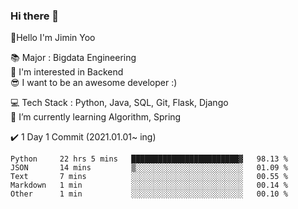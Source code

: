 ### Hi there 👋                       
<!-- [![Hits](https://hits.seeyoufarm.com/api/count/incr/badge.svg?url=https%3A%2F%2Fgithub.com%2Fjjimini98&count_bg=%23E55516&title_bg=%23A2C639&icon=&icon_color=%23000000&title=counts&edge_flat=false)](https://hits.seeyoufarm.com) -->


👋Hello I'm Jimin Yoo  

<!-- [![Anurag's github stats](https://github-readme-stats.vercel.app/api?username=jjimini98&hide_rank=True)](https://github.com/anuraghazra/github-readme-stats) -->

 
📚 Major :  Bigdata Engineering                
🤔 I'm interested in Backend         
😎 I want to be an awesome developer :)                 

💻 Tech Stack : Python, Java, SQL, Git, Flask, Django                                                     
🌱 I’m currently learning Algorithm, Spring       

<!-- 🧐 [My Personal Blog](https://growingarchive.tistory.com/)              -->
<!-- 📫 Contact : [LinkedIn](https://www.linkedin.com/in/jimin-yoo-8b6aa0200/) , [Instagram](https://www.instagram.com/tmyrvl/)    -->

✔️ 1 Day 1 Commit (2021.01.01~ ing)                                           
<!--✔️ 1 Day 1 BOJ (2021.03.05~ ing) [GO](https://github.com/jjimini98/Algorithm_Study) -->                                                                
<!--✔️ 1 Day 1 BQ (2021.03.20~ ing) [GO](https://github.com/jjimini98/Backend_Interview_Question) -->

<!--🏃 Personal Project (21.03.21~ ing)    [GO](https://github.com/jjimini98/SecurityLight)      -->                                                   
<!--✍️ TIL(Today I Learned)  [GO](https://github.com/jjimini98/TIL)-->

   
<!--START_SECTION:waka-->

```text
Python     22 hrs 5 mins   ████████████████████████▓   98.13 %
JSON       14 mins         ▒░░░░░░░░░░░░░░░░░░░░░░░░   01.09 %
Text       7 mins          ░░░░░░░░░░░░░░░░░░░░░░░░░   00.55 %
Markdown   1 min           ░░░░░░░░░░░░░░░░░░░░░░░░░   00.14 %
Other      1 min           ░░░░░░░░░░░░░░░░░░░░░░░░░   00.10 %
```

<!--END_SECTION:waka-->
<!-- [![Anurag's github stats](https://github-readme-stats.vercel.app/api?username=jjimini98&hide_rank=True)](https://github.com/anuraghazra/github-readme-stats) -->
<!-- [![Top Langs](https://github-readme-stats.vercel.app/api/top-langs/?username=jjimini98&langs_count=4&layout=compact)](https://github.com/anuraghazra/github-readme-stats) -->



<!--
**jjimini98/jjimini98** is a ✨ _special_ ✨ repository because its `README.md` (this file) appears on your GitHub profile.

[![solved.ac tier](http://mazassumnida.wtf/api/generate_badge?boj=jjimini98)](https://solved.ac/jjimini98)
![hyp3rflow's solved.ac stats](https://github-readme-solvedac.hyp3rflow.vercel.app/api/?handle=jjimini98)

Here are some ideas to get you started:

- 🔭 I’m currently working on ...
- 🌱 I’m currently learning d
- 👯 I’m looking to collaborate on ...
- 🤔 I’m looking for help with ...
- 💬 Ask me about ...
- 📫 Contact: [blog](https://growingarchive.tistory.com/) [instagram](https://www.instagram.com/ggrowingtree/) [email](jjimini98@naver.com)
- 😄 Pronouns: ...
- ⚡ Fun fact: ...



Here are some ideas to get you started:

- 🔭 I’m currently working on ...
- 🌱 I’m currently learning d
- 👯 I’m looking to collaborate on ...
- 🤔 I’m looking for help with ...
- 💬 Ask me about ...
- 📫 How to reach me: ...
- 😄 Pronouns: ...
- ⚡ Fun fact: ...

-->








